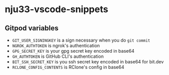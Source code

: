 # nju33-vscode-snippets

## Gitpod variables

- `GIT_USER_SIGNINGKEY` is a sign necessary when you do `git commit`
- `NGROK_AUTHTOKEN` is ngrok's authentication
- `GPG_SECRET_KEY` is your gpg secret key encoded in base64
- `GH_AUTHTOKEN` is GitHub CLI's authentication
- `BIT_SSH_SECRET_KEY` is you ssh secret key encoded in base64 for bit.dev
- `RCLONE_CONFIG_CONTENTS` is RClone's config in base64
